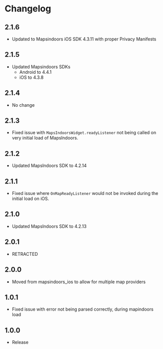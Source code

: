 # Changelog

## 2.1.6

* Updated to Mapsindoors iOS SDK 4.3.11 with proper Privacy Manifests

## 2.1.5

* Updated Mapsindoors SDKs
  * Android to 4.4.1
  * iOS to 4.3.8

## 2.1.4

* No change

## 2.1.3

* Fixed issue with `MapsIndoorsWidget.readyListener` not being called on very initial load of MapsIndoors.

## 2.1.2

* Updated MapsIndoors SDK to 4.2.14

## 2.1.1

* Fixed issue where `OnMapReadyListener` would not be invoked during the initial load on iOS.

## 2.1.0

* Updated MapsIndoors SDK to 4.2.13

## 2.0.1

* RETRACTED

## 2.0.0

* Moved from mapsindoors_ios to allow for multiple map providers

## 1.0.1

* Fixed issue with error not being parsed correctly, during mapindoors load

## 1.0.0

* Release
